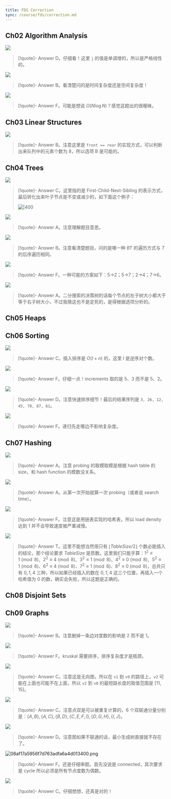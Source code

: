 ```yaml
---
title: FDS Correction
sync: /course/fds/correction.md
---
```


## Ch02 Algorithm Analysis

![](https://static.memset0.cn/img/v6/2024/06/27/DgcROWa1.png)

> [!quote]- Answer
> D。仔细看！这里 `j` 的值是单调增的，所以是严格线性的。

![](https://static.memset0.cn/img/v6/2024/06/27/iZgJCFxw.png)

> [!quote]- Answer
> B。看清楚问的是时间复杂度还是空间复杂度！

![](https://static.memset0.cn/img/v6/2024/06/27/sDeold60.png)

> [!quote]- Answer
> F。可能是想说 $\Omega(N \log N)$？感觉这题出的很暧昧。

## Ch03 Linear Structures

![](https://static.memset0.cn/img/v6/2024/06/27/cbNvYaM4.png)

> [!quote]- Answer
> B。注意这里是 `front == rear` 的实现方式，可以判断出来队列中的元素个数为 8，所以选项 B 是可能的。

## Ch04 Trees

![](https://static.memset0.cn/img/v6/2024/06/27/Nb61H19w.png)

> [!quote]- Answer
> C。这里指的是 First-Child-Next-Sibling 的表示方式，最后转化出来叶子节点是不变或减少的，如下面这个例子：
>
> ![|400](https://static.memset0.cn/img/v6/2024/06/27/Wiftch0q.png)

![](https://static.memset0.cn/img/v6/2024/06/27/G2fdspjM.png)

> [!quote]- Answer
> A。注意理解题目意思。

![](https://static.memset0.cn/img/v6/2024/06/28/lBCPfdkP.png)

> [!quote]- Answer
> B。注意看清楚题目，问的是哪一种 $BT$ 的遍历方式与 $T$ 的后序遍历相同。

![](https://static.memset0.cn/img/v6/2024/06/28/OqzVlq22.png)

> [!quote]- Answer
> F。一种可能的方案如下：5->2；5->7；2->4；7->6。

![](https://static.memset0.cn/img/v6/2024/06/28/i5Se0whU.png)

> [!quote]- Answer
> A。二分搜索的决策树的话每个节点的左子树大小都大于等于右子树大小，不过我猜这也不是定死的，是得根据选项分析的。

## Ch05 Heaps

## Ch06 Sorting

![](https://static.memset0.cn/img/v6/2024/06/27/trt5nAR8.png)

> [!quote]- Answer
> C。插入排序是 $O(I+n)$ 的，这里 $I$ 是逆序对个数。

![](https://static.memset0.cn/img/v6/2024/06/27/lyRHcc77.png)

> [!quote]- Answer
> F。仔细一点！increments 取的是 5、3 而不是 5、2。

![](https://static.memset0.cn/img/v6/2024/06/27/OhBxQVXb.png)

> [!quote]- Answer
> D。注意快速排序细节！最后的结果序列是 `3, 26, 12, 45, 70, 87, 61`。

![](https://static.memset0.cn/img/v6/2024/06/28/IxxwvmnG.png)

> [!quote]- Answer
> F。递归先走哪边不影响复杂度。

## Ch07 Hashing

![](https://static.memset0.cn/img/v6/2024/06/27/ERFxXofJ.png)

> [!quote]- Answer
> A。注意 probing 的取模取模是根据 hash table 的 size，和 hash function 的模数没关系。

![](https://static.memset0.cn/img/v6/2024/06/27/iGDFCWsy.png)

> [!quote]- Answer
> A。从第一次开始就算一次 probing（或者说 search time）。

![](https://static.memset0.cn/img/v6/2024/06/27/Pdhfxeg5.png)

> [!quote]- Answer
> F。注意这是用链表实现的哈希表，所以 load density 达到 1 并不会导致速度被严重减慢。

![](https://static.memset0.cn/img/v6/2024/06/29/35hT4Bdk.png)

> [!quote]- Answer
> T。这里不能想当然用只有 $\lfloor TableSize / 2 \rfloor$ 个数必能插入的结论，那个结论要求 $TableSize$ 是质数。这里我们只能手算：$1^2\equiv 1 \pmod 8$、$2^2\equiv 4 \pmod 8$、$3^2\equiv 1 \pmod 8$、$4^2\equiv 0 \pmod 8$、$5^2\equiv 1 \pmod 8$、$6^2\equiv 4 \pmod 8$、$7^2\equiv 1 \pmod 8$、$8^2\equiv 0\pmod 8$，总共只有 $0,1,4$ 三种，所以如果已经插入的数在 $0,1,4$ 这三个位置，再插入一个哈希值为 $0$ 的数，确实会失败，所以这题是正确的。

## Ch08 Disjoint Sets

## Ch09 Graphs

![](https://static.memset0.cn/img/v6/2024/06/27/4gjawbWU.png)

> [!quote]- Answer
> B。注意删掉一条边对度数的影响是 2 而不是 1。

![](https://static.memset0.cn/img/v6/2024/06/27/8oER7KEi.png)

> [!quote]- Answer
> F。kruskal 需要排序，排序复杂度才是瓶颈。

![](https://static.memset0.cn/img/v6/2024/06/27/RWD9Nw6Z.png)

> [!quote]- Answer
> C。注意这是无向图，所以在 `v1` 到 `v0` 的路径上，`v2` 可能在上面也可能不在上面，所以 `v2` 到 `v0` 的最短路长度的取值范围是 $[11,15]$。

![](https://static.memset0.cn/img/v6/2024/06/27/zLwtD6cJ.png)

> [!quote]- Answer
> C。注意点双是可以被重复计算的，6 个双联通分量分别是：$\{A,B\},\{A,C\},\{B,D\},\{C,E,F,I\},\{D,G,H\},\{I,J\}$。

![](https://static.memset0.cn/img/v6/2024/06/28/mGlZRwYh.png)

> [!quote]- Answer
> D。注意图如果不联通的话，最小生成树直接就不存在了。

![08af17a5956f7d763adfa6a4d013400.png](https://static.memset0.cn/img/v6/2024/06/28/uTnf4u23.png)

> [!quote]- Answer
> F。还是仔细审题。首先没说是 connected，其次要求是 cycle 所以必须是所有节点度数为偶数。

![](https://static.memset0.cn/img/v6/2024/06/28/Z5YCH7O9.png)

> [!quote]- Answer
> C。仔细想想，还真是对的！

